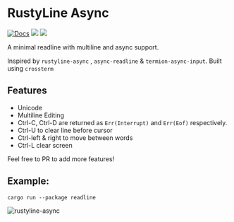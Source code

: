 # RustyLine Async
[![Docs](https://docs.rs/rustyline-async/badge.svg)](https://docs.rs/rustyline-async)
[![](https://img.shields.io/crates/v/rustyline-async.svg)](https://crates.io/crates/rustyline-async)
![](https://tokei.rs/b1/github/zyansheep/rustyline-async?category=code)


A minimal readline with multiline and async support.

Inspired by `rustyline-async` , `async-readline` & `termion-async-input`. Built using `crossterm`

## Features

 * Unicode
 * Multiline Editing
 * Ctrl-C, Ctrl-D are returned as `Err(Interrupt)` and `Err(Eof)` respectively.
 * Ctrl-U to clear line before cursor
 * Ctrl-left & right to move between words
 * Ctrl-L clear screen

Feel free to PR to add more features!

## Example:
```
cargo run --package readline
```

![rustyline-async](https://i.imgur.com/Ei2bzgu.gif)
